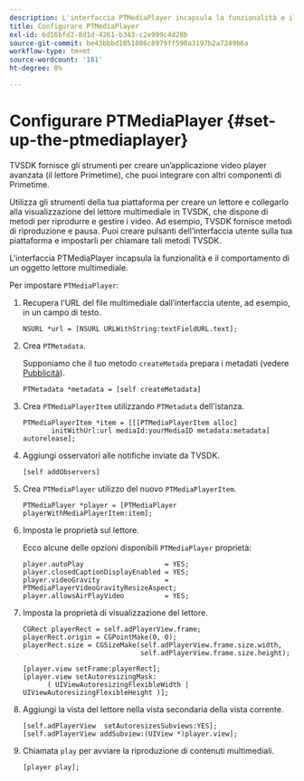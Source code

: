 ```yaml
---
description: L'interfaccia PTMediaPlayer incapsula la funzionalità e il comportamento di un oggetto lettore multimediale.
title: Configurare PTMediaPlayer
exl-id: 6d16bfd2-8d1d-4261-b343-c2e999c4d28b
source-git-commit: be43bbbd1051886c8979ff590a3197b2a7249b6a
workflow-type: tm+mt
source-wordcount: '181'
ht-degree: 0%

---
```


# Configurare PTMediaPlayer {#set-up-the-ptmediaplayer}

TVSDK fornisce gli strumenti per creare un’applicazione video player avanzata (il lettore Primetime), che puoi integrare con altri componenti di Primetime.

Utilizza gli strumenti della tua piattaforma per creare un lettore e collegarlo alla visualizzazione del lettore multimediale in TVSDK, che dispone di metodi per riprodurre e gestire i video. Ad esempio, TVSDK fornisce metodi di riproduzione e pausa. Puoi creare pulsanti dell’interfaccia utente sulla tua piattaforma e impostarli per chiamare tali metodi TVSDK.

L&#39;interfaccia PTMediaPlayer incapsula la funzionalità e il comportamento di un oggetto lettore multimediale.

Per impostare `PTMediaPlayer`:

1. Recupera l’URL del file multimediale dall’interfaccia utente, ad esempio, in un campo di testo.

   ```
   NSURL *url = [NSURL URLWithString:textFieldURL.text];
   ```

1. Crea `PTMetadata`.

   Supponiamo che il tuo metodo `createMetada` prepara i metadati (vedere [Pubblicità](../../ios-3x-advertising/ios-3x-advertising-requirements.md)).

   ```
   PTMetadata *metadata = [self createMetadata]
   ```

1. Crea `PTMediaPlayerItem` utilizzando `PTMetadata` dell&#39;istanza.

   ```
   PTMediaPlayerItem *item = [[[PTMediaPlayerItem alloc] 
          initWithUrl:url mediaId:yourMediaID metadata:metadata] autorelease];
   ```

1. Aggiungi osservatori alle notifiche inviate da TVSDK.

   ```
   [self addObservers]
   ```

1. Crea `PTMediaPlayer` utilizzo del nuovo `PTMediaPlayerItem`.

   ```
   PTMediaPlayer *player = [PTMediaPlayer playerWithMediaPlayerItem:item];
   ```

1. Imposta le proprietà sul lettore.

   Ecco alcune delle opzioni disponibili `PTMediaPlayer` proprietà:

   ```
   player.autoPlay                    = YES;  
   player.closedCaptionDisplayEnabled = YES; 
   player.videoGravity                = PTMediaPlayerVideoGravityResizeAspect;  
   player.allowsAirPlayVideo          = YES;
   ```

1. Imposta la proprietà di visualizzazione del lettore.

   ```
   CGRect playerRect = self.adPlayerView.frame;  
   playerRect.origin = CGPointMake(0, 0); 
   playerRect.size = CGSizeMake(self.adPlayerView.frame.size.width,  
                                self.adPlayerView.frame.size.height); 
   
   [player.view setFrame:playerRect]; 
   [player.view setAutoresizingMask:  
         ( UIViewAutoresizingFlexibleWidth | UIViewAutoresizingFlexibleHeight )];
   ```

1. Aggiungi la vista del lettore nella vista secondaria della vista corrente.

   ```
   [self.adPlayerView  setAutoresizesSubviews:YES];  
   [self.adPlayerView addSubview:(UIView *)player.view];
   ```

1. Chiamata `play` per avviare la riproduzione di contenuti multimediali.

   ```
   [player play];
   ```
